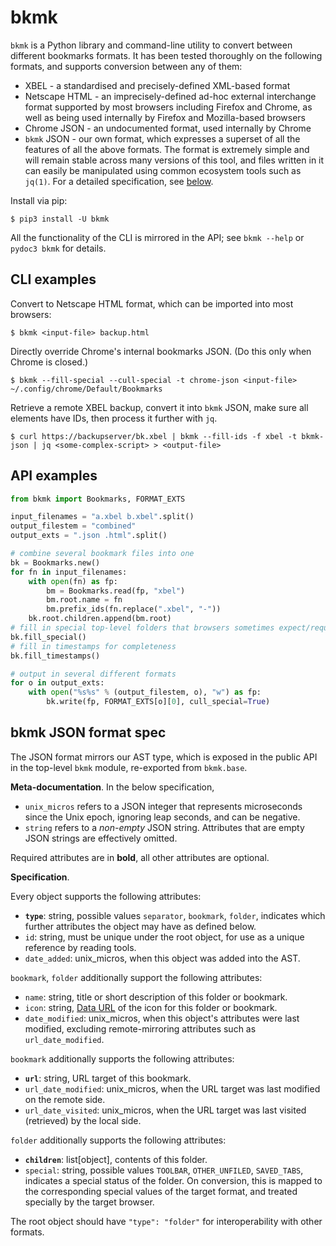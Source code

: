 # bkmk

`bkmk` is a Python library and command-line utility to convert between
different bookmarks formats. It has been tested thoroughly on the following
formats, and supports conversion between any of them:

- XBEL - a standardised and precisely-defined XML-based format
- Netscape HTML - an imprecisely-defined ad-hoc external interchange format
  supported by most browsers including Firefox and Chrome, as well as being
  used internally by Firefox and Mozilla-based browsers
- Chrome JSON - an undocumented format, used internally by Chrome
- `bkmk` JSON - our own format, which expresses a superset of all the features
  of all the above formats. The format is extremely simple and will remain
  stable across many versions of this tool, and files written in it can easily
  be manipulated using common ecosystem tools such as `jq(1)`. For a detailed
  specification, see [below](#bkmk-json-format-spec).

Install via pip:

~~~~
$ pip3 install -U bkmk
~~~~

All the functionality of the CLI is mirrored in the API; see `bkmk --help` or
`pydoc3 bkmk` for details.

## CLI examples

Convert to Netscape HTML format, which can be imported into most browsers:

~~~~
$ bkmk <input-file> backup.html
~~~~

Directly override Chrome's internal bookmarks JSON. (Do this only when Chrome is closed.)

~~~~
$ bkmk --fill-special --cull-special -t chrome-json <input-file> ~/.config/chrome/Default/Bookmarks
~~~~

Retrieve a remote XBEL backup, convert it into `bkmk` JSON, make sure all elements have IDs, then process it further with `jq`.

~~~~
$ curl https://backupserver/bk.xbel | bkmk --fill-ids -f xbel -t bkmk-json | jq <some-complex-script> > <output-file>
~~~~

## API examples

```python
from bkmk import Bookmarks, FORMAT_EXTS

input_filenames = "a.xbel b.xbel".split()
output_filestem = "combined"
output_exts = ".json .html".split()

# combine several bookmark files into one
bk = Bookmarks.new()
for fn in input_filenames:
    with open(fn) as fp:
        bm = Bookmarks.read(fp, "xbel")
        bm.root.name = fn
        bm.prefix_ids(fn.replace(".xbel", "-"))
    bk.root.children.append(bm.root)
# fill in special top-level folders that browsers sometimes expect/require when importing
bk.fill_special()
# fill in timestamps for completeness
bk.fill_timestamps()

# output in several different formats
for o in output_exts:
    with open("%s%s" % (output_filestem, o), "w") as fp:
        bk.write(fp, FORMAT_EXTS[o][0], cull_special=True)
```

## bkmk JSON format spec

The JSON format mirrors our AST type, which is exposed in the public API in the
top-level `bkmk` module, re-exported from `bkmk.base`.

**Meta-documentation**. In the below specification,

* `unix_micros` refers to a JSON integer that represents microseconds since the
  Unix epoch, ignoring leap seconds, and can be negative.
* `string` refers to a *non-empty* JSON string. Attributes that are empty JSON
  strings are effectively omitted.

Required attributes are in **bold**, all other attributes are optional.

**Specification**.

Every object supports the following attributes:

* **`type`**: string, possible values `separator`, `bookmark`, `folder`,
  indicates which further attributes the object may have as defined below.
* `id`: string, must be unique under the root object, for use as a unique
  reference by reading tools.
* `date_added`: unix_micros, when this object was added into the AST.

`bookmark`, `folder` additionally support the following attributes:

* `name`: string, title or short description of this folder or bookmark.
* `icon`: string, [Data URL](https://developer.mozilla.org/en-US/docs/Web/HTTP/Basics_of_HTTP/Data_URLs)
  of the icon for this folder or bookmark.
* `date_modified`: unix_micros, when this object's attributes were last
  modified, excluding remote-mirroring attributes such as `url_date_modified`.

`bookmark` additionally supports the following attributes:

* **`url`**: string, URL target of this bookmark.
* `url_date_modified`: unix_micros, when the URL target was last modified on the remote side.
* `url_date_visited`: unix_micros, when the URL target was last visited (retrieved) by the local side.

`folder` additionally supports the following attributes:

* **`children`**: list[object], contents of this folder.
* `special`: string, possible values `TOOLBAR`, `OTHER_UNFILED`, `SAVED_TABS`,
  indicates a special status of the folder. On conversion, this is mapped to
  the corresponding special values of the target format, and treated specially
  by the target browser.

The root object should have `"type": "folder"` for interoperability with other
formats.
